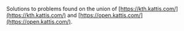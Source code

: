 Solutions to problems found on the union of [https://kth.kattis.com/](https://kth.kattis.com/) and [https://open.kattis.com/](https://open.kattis.com/).
